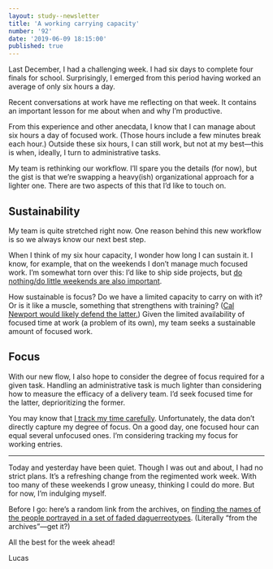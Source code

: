 ```yaml
---
layout: study--newsletter
title: 'A working carrying capacity'
number: '92'
date: '2019-06-09 18:15:00'
published: true
---
```


Last December, I had a challenging week. I had six days to complete four finals for school. Surprisingly, I emerged from this period having worked an average of only six hours a day.

Recent conversations at work have me reflecting on that week. It contains an important lesson for me about when and why I’m productive.

From this experience and other anecdata, I know that I can manage about six hours a day of focused work. (Those hours include a few minutes break each hour.) Outside these six hours, I can still work, but not at my best—this is when, ideally, I turn to administrative tasks.

My team is rethinking our workflow. I’ll spare you the details (for now), but the gist is that we’re swapping a heavy(ish) organizational approach for a lighter one. There are two aspects of this that I’d like to touch on.

## Sustainability

My team is quite stretched right now. One reason behind this new workflow is so we always know our next best step.

When I think of my six hour capacity, I wonder how long I can sustain it. I know, for example, that on the weekends I don’t manage much focused work. I’m somewhat torn over this: I’d like to ship side projects, but [do nothing/do little weekends are also important](https://www.theguardian.com/lifeandstyle/2017/may/06/who-killed-the-weekend).

How sustainable is focus? Do we have a limited capacity to carry on with it? Or is it like a muscle, something that strengthens with training? ([Cal Newport would likely defend the latter.](http://www.calnewport.com/books/deep-work/)) Given the limited availability of focused time at work (a problem of its own), my team seeks a sustainable amount of focused work.

## Focus

With our new flow, I also hope to consider the degree of focus required for a given task. Handling an administrative task is much lighter than considering how to measure the efficacy of a delivery team. I’d seek focused time for the latter, deprioritizing the former.

You may know that [I track my time carefully](https://lucascherkewski.com/hit-and-miss/33-keep-going/). Unfortunately, the data don’t directly capture my degree of focus. On a good day, one focused hour can equal several unfocused ones. I’m considering tracking my focus for working entries.

---

Today and yesterday have been quiet. Though I was out and about, I had no strict plans. It’s a refreshing change from the regimented work week. With too many of these weekends I grow uneasy, thinking I could do more. But for now, I’m indulging myself.

Before I go: here’s a random link from the archives, on [finding the names of the people portrayed in a set of faded daguerreotypes](https://consecratedeminence.wordpress.com/2018/03/23/sacrifice-your-darlings/). (Literally “from the archives”—get it?)

All the best for the week ahead!

Lucas
